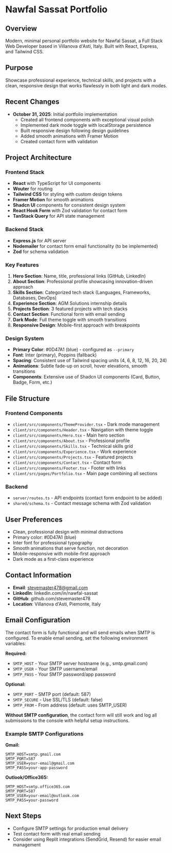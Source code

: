 # Nawfal Sassat Portfolio

## Overview
Modern, minimal personal portfolio website for Nawfal Sassat, a Full Stack Web Developer based in Villanova d'Asti, Italy. Built with React, Express, and Tailwind CSS.

## Purpose
Showcase professional experience, technical skills, and projects with a clean, responsive design that works flawlessly in both light and dark modes.

## Recent Changes
- **October 31, 2025**: Initial portfolio implementation
  - Created all frontend components with exceptional visual polish
  - Implemented dark mode toggle with localStorage persistence
  - Built responsive design following design guidelines
  - Added smooth animations with Framer Motion
  - Created contact form with validation

## Project Architecture

### Frontend Stack
- **React** with TypeScript for UI components
- **Wouter** for routing
- **Tailwind CSS** for styling with custom design tokens
- **Framer Motion** for smooth animations
- **Shadcn UI** components for consistent design system
- **React Hook Form** with Zod validation for contact form
- **TanStack Query** for API state management

### Backend Stack
- **Express.js** for API server
- **Nodemailer** for contact form email functionality (to be implemented)
- **Zod** for schema validation

### Key Features
1. **Hero Section**: Name, title, professional links (GitHub, LinkedIn)
2. **About Section**: Professional profile showcasing innovation-driven approach
3. **Skills Section**: Categorized tech stack (Languages, Frameworks, Databases, DevOps)
4. **Experience Section**: AGM Solutions internship details
5. **Projects Section**: 3 featured projects with tech stacks
6. **Contact Section**: Functional form with email sending
7. **Dark Mode**: Full theme toggle with smooth transitions
8. **Responsive Design**: Mobile-first approach with breakpoints

### Design System
- **Primary Color**: #0D47A1 (blue) - configured as `--primary`
- **Font**: Inter (primary), Poppins (fallback)
- **Spacing**: Consistent use of Tailwind spacing units (4, 6, 8, 12, 16, 20, 24)
- **Animations**: Subtle fade-up on scroll, hover elevations, smooth transitions
- **Components**: Extensive use of Shadcn UI components (Card, Button, Badge, Form, etc.)

## File Structure

### Frontend Components
- `client/src/components/ThemeProvider.tsx` - Dark mode management
- `client/src/components/Header.tsx` - Navigation with theme toggle
- `client/src/components/Hero.tsx` - Main hero section
- `client/src/components/About.tsx` - Professional profile
- `client/src/components/Skills.tsx` - Technical skills grid
- `client/src/components/Experience.tsx` - Work experience
- `client/src/components/Projects.tsx` - Featured projects
- `client/src/components/Contact.tsx` - Contact form
- `client/src/components/Footer.tsx` - Footer with links
- `client/src/pages/Portfolio.tsx` - Main page combining all sections

### Backend
- `server/routes.ts` - API endpoints (contact form endpoint to be added)
- `shared/schema.ts` - Contact message schema with Zod validation

## User Preferences
- Clean, professional design with minimal distractions
- Primary color: #0D47A1 (blue)
- Inter font for professional typography
- Smooth animations that serve function, not decoration
- Mobile-responsive with mobile-first approach
- Dark mode as a first-class experience

## Contact Information
- **Email**: stevemaster478@gmail.com
- **LinkedIn**: linkedin.com/in/nawfal-sassat
- **GitHub**: github.com/stevemaster478
- **Location**: Villanova d'Asti, Piemonte, Italy

## Email Configuration

The contact form is fully functional and will send emails when SMTP is configured. To enable email sending, set the following environment variables:

**Required:**
- `SMTP_HOST` - Your SMTP server hostname (e.g., smtp.gmail.com)
- `SMTP_USER` - Your SMTP username/email
- `SMTP_PASS` - Your SMTP password/app password

**Optional:**
- `SMTP_PORT` - SMTP port (default: 587)
- `SMTP_SECURE` - Use SSL/TLS (default: false)
- `SMTP_FROM` - From address (default: uses SMTP_USER)

**Without SMTP configuration**, the contact form will still work and log all submissions to the console with helpful setup instructions.

### Example SMTP Configurations

**Gmail:**
```
SMTP_HOST=smtp.gmail.com
SMTP_PORT=587
SMTP_USER=your-email@gmail.com
SMTP_PASS=your-app-password
```

**Outlook/Office365:**
```
SMTP_HOST=smtp.office365.com
SMTP_PORT=587
SMTP_USER=your-email@outlook.com
SMTP_PASS=your-password
```

## Next Steps
- Configure SMTP settings for production email delivery
- Test contact form with real email sending
- Consider using Replit integrations (SendGrid, Resend) for easier email management
